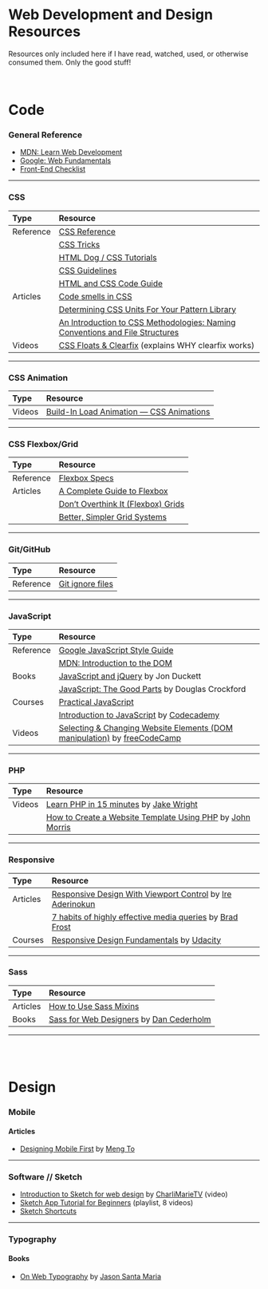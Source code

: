 # Web Development and Design Resources

Resources only included here if I have read, watched, used, or otherwise consumed them. Only the good stuff!

<br>

# Code

### General Reference

* [MDN: Learn Web Development](https://developer.mozilla.org/en-US/docs/Learn)
* [Google: Web Fundamentals](https://developers.google.com/web/fundamentals/)
* [Front-End Checklist](https://github.com/thedaviddias/Front-End-Checklist)

- - - 

### CSS

| Type | Resource |
| :--- | :--- |
| Reference | [CSS Reference](http://cssreference.io/)
||[CSS Tricks](https://css-tricks.com/)
||[HTML Dog / CSS Tutorials](http://htmldog.com/guides/css/)
||[CSS Guidelines](https://cssguidelin.es/)
||[HTML and CSS Code Guide](http://codeguide.co)
| Articles | [Code smells in CSS](https://csswizardry.com/2012/11/code-smells-in-css)
||[Determining CSS Units For Your Pattern Library](http://www.alwaystwisted.com/articles/determining-css-units-for-your-pattern-library)
||[An Introduction to CSS Methodologies: Naming Conventions and File Structures](https://codepen.io/hidanielle/post/css-methodologies-naming-conventions-and-file-structures)
| Videos | [CSS Floats & Clearfix](https://www.youtube.com/watch?v=b92sObtQGzA&feature=youtu.be) (explains WHY clearfix works)

- - - 

### CSS Animation

| Type | Resource |
| :--- | :--- |
| Videos | [Build-In Load Animation — CSS Animations](https://www.youtube.com/watch?v=AWAnrQCYsVM&t=11s)

- - - 

### CSS Flexbox/Grid

| Type | Resource |
| :--- | :--- |
| Reference | [Flexbox Specs](https://www.w3.org/TR/css-flexbox/)
| Articles | [A Complete Guide to Flexbox](https://css-tricks.com/snippets/css/a-guide-to-flexbox/)
|| [Don’t Overthink It (Flexbox) Grids](https://css-tricks.com/dont-overthink-flexbox-grids/)
|| [Better, Simpler Grid Systems](https://philipwalton.github.io/solved-by-flexbox/demos/grids/)

- - - 

### Git/GitHub

| Type | Resource |
| :--- | :--- |
| Reference | [Git ignore files](https://help.github.com/articles/ignoring-files/)

- - - 

### JavaScript

| Type | Resource |
| :--- | :--- |
| Reference | [Google JavaScript Style Guide](https://google.github.io/styleguide/jsguide.html)
|| [MDN: Introduction to the DOM](https://developer.mozilla.org/en-US/docs/Web/API/Document_Object_Model/Introduction)
| Books | [JavaScript and jQuery](http://javascriptbook.com/) by Jon Duckett
| | [JavaScript: The Good Parts](http://shop.oreilly.com/product/9780596517748.do) by Douglas Crockford
| Courses | [Practical JavaScript](https://watchandcode.com/p/practical-javascript)
|| [Introduction to JavaScript](https://www.codecademy.com/learn/introduction-to-javascript) by [Codecademy](https://www.codecademy.com)
| Videos | [Selecting & Changing Website Elements (DOM manipulation)](https://www.youtube.com/watch?v=eaLKqoB9Fu0) by [freeCodeCamp](https://www.youtube.com/channel/UC8butISFwT-Wl7EV0hUK0BQ)

- - - 

### PHP

| Type | Resource |
| :--- | :--- |
| Videos | [Learn PHP in 15 minutes](https://www.youtube.com/watch?v=ZdP0KM49IVk) by [Jake Wright](https://www.youtube.com/user/jaketvee/videos)
|| [How to Create a Website Template Using PHP](https://www.youtube.com/watch?v=lUFXLHqi-uQ) by [John Morris](https://www.youtube.com/channel/UCFh7FvnJ_0sVP4V0rZe6AaA)

- - - 

### Responsive

| Type | Resource |
| :--- | :--- |
| Articles | [Responsive Design With Viewport Control](https://bitsofco.de/responsive-design-viewport/) by [Ire Aderinokun](https://bitsofco.de/)
|| [7 habits of highly effective media queries](http://bradfrost.com/blog/post/7-habits-of-highly-effective-media-queries/) by [Brad Frost](http://bradfrost.com/)
| Courses | [Responsive Design Fundamentals](https://classroom.udacity.com/courses/ud893) by [Udacity](https://classroom.udacity.com)

- - - 

### Sass

| Type | Resource |
| :--- | :--- |
| Articles | [How to Use Sass Mixins](https://scotch.io/tutorials/how-to-use-sass-mixins)
| Books | [Sass for Web Designers](https://abookapart.com/products/sass-for-web-designers) by [Dan Cederholm](http://simplebits.com/)

- - - 

<br><br>

# Design

### Mobile

#### Articles
* [Designing Mobile First](https://medium.com/design-with-sketch/designing-mobile-first-a082d2b4a4c8) by [Meng To](https://medium.com/@mengto)

- - -

### Software // Sketch
* [Introduction to Sketch for web design](https://www.youtube.com/watch?v=BoYNYIp_cfY&t) by [CharliMarieTV](https://www.youtube.com/channel/UCScRSwdX0t31gjk3MYXIuYQ) (video)
* [Sketch App Tutorial for Beginners](https://www.youtube.com/watch?v=GoO1VMjJ9fk&list=PLZS9rF0GCDI4ulUDut3rt5QrgOd_RW-mJ) (playlist, 8 videos)
* [Sketch Shortcuts](http://sketchshortcuts.com/)

- - - 

### Typography

#### Books
* [On Web Typography](https://abookapart.com/products/on-web-typography) by [Jason Santa Maria](http://jasonsantamaria.com/)
